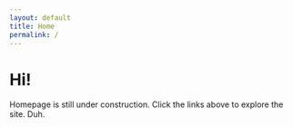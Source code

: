 ```yaml
---
layout: default
title: Home
permalink: /
---
```

<div class="primary-box--header center-text">
<h1>Hi!</h1>
<p class="center-text">Homepage is still under construction. Click the links above to explore the site. Duh.</p>
</div>